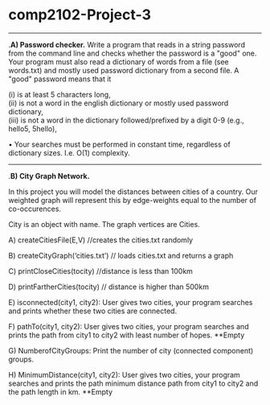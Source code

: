 # comp2102-Project-3
___________________________________________________________________________________________________________________________________________
.**************A) Password checker.**************
Write a program that reads in a string password from the command line and checks whether the password is a "good" one.
Your program must also read a dictionary of words from a file (see words.txt) and mostly used password dictionary from a second file.
A "good" password means that it  

  (i) is at least 5 characters long,  
  (ii) is not a word in the english dictionary or mostly used password dictionary,  
  (iii) is not a word in the dictionary followed/prefixed by a digit 0-9 (e.g., hello5, 5hello),  

•	Your searches must be performed in constant time, regardless of dictionary sizes. I.e. O(1)  complexity. 

___________________________________________________________________________________________________________________________________________
.**************B) City Graph Network.**************

In this project you will model the distances between cities of a country. 
Our weighted graph will represent this by edge-weights equal to the number of co-occurences. 

 City is an object with name.  The graph vertices are Cities.
 
A)	createCitiesFile(E,V) //creates the cities.txt randomly

B)	createCityGraph(‘cities.txt’) // loads cities.txt and returns a graph

C)	printCloseCities(tocity) //distance is less than 100km

D)	printFartherCities(tocity) // distance is higher than 500km 

E)	isconnected(city1, city2): User gives two cities, your program searches and prints whether these two cities are connected.

F)	pathTo(city1, city2): User gives two cities, your program searches and prints the path from city1 to city2 with least number of hopes. **Empty

G)	NumberofCityGroups: Print the number of city (connected component) groups.

H)	MinimumDistance(city1, city2): User gives two cities, your program searches and prints the path minimum distance path from city1 to city2 and the path length in km. **Empty




